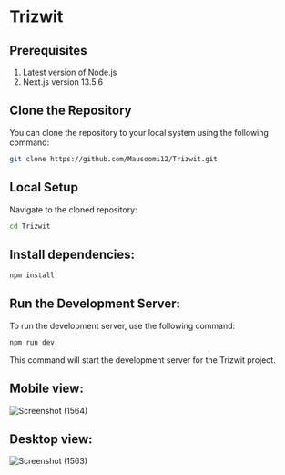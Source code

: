 # Trizwit

## Prerequisites

1. Latest version of Node.js
2. Next.js version 13.5.6

## Clone the Repository

You can clone the repository to your local system using the following command:

```bash
git clone https://github.com/Mausoomi12/Trizwit.git
```
## Local Setup

Navigate to the cloned repository:
```bash
cd Trizwit
```

## Install dependencies:
```bash
npm install
```

## Run the Development Server:

To run the development server, use the following command:

```bash
npm run dev
```
This command will start the development server for the Trizwit project.

## Mobile view:
![Screenshot (1564)](https://github.com/Mausoomi12/Trizwit/assets/112415870/9383ad63-11b5-4584-a142-b50b53f987c2)

## Desktop view:
![Screenshot (1563)](https://github.com/Mausoomi12/Trizwit/assets/112415870/1c01bda5-30c6-492d-8962-15408d632f21)

